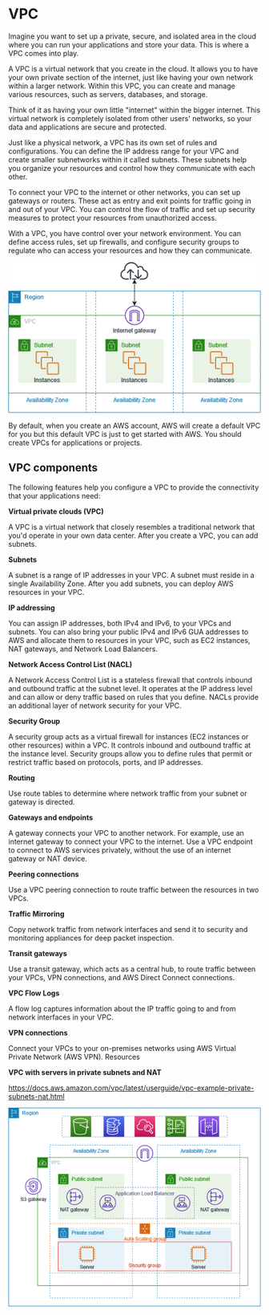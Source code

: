 # VPC

Imagine you want to set up a private, secure, and isolated area in the cloud where you can run your applications and store your data. This is where a VPC comes into play.

A VPC is a virtual network that you create in the cloud. It allows you to have your own private section of the internet, just like having your own network within a larger network. Within this VPC, you can create and manage various resources, such as servers, databases, and storage.

Think of it as having your own little "internet" within the bigger internet. This virtual network is completely isolated from other users' networks, so your data and applications are secure and protected.

Just like a physical network, a VPC has its own set of rules and configurations. You can define the IP address range for your VPC and create smaller subnetworks within it called subnets. These subnets help you organize your resources and control how they communicate with each other.

To connect your VPC to the internet or other networks, you can set up gateways or routers. These act as entry and exit points for traffic going in and out of your VPC. You can control the flow of traffic and set up security measures to protect your resources from unauthorized access.

With a VPC, you have control over your network environment. You can define access rules, set up firewalls, and configure security groups to regulate who can access your resources and how they can communicate.

![Alt text](image.png)

By default, when you create an AWS account, AWS will create a default VPC for you but this default VPC is just to get started with AWS. You should create VPCs for applications or projects.

## VPC components

The following features help you configure a VPC to provide the connectivity that your applications need:

**Virtual private clouds (VPC)**

A VPC is a virtual network that closely resembles a traditional network that you'd operate in your own data center. After you create a VPC, you can add subnets.

**Subnets**

A subnet is a range of IP addresses in your VPC. A subnet must reside in a single Availability Zone. After you add subnets, you can deploy AWS resources in your VPC.

**IP addressing**

You can assign IP addresses, both IPv4 and IPv6, to your VPCs and subnets. You can also bring your public IPv4 and IPv6 GUA addresses to AWS and allocate them to resources in your VPC, such as EC2 instances, NAT gateways, and Network Load Balancers.

**Network Access Control List (NACL)**

A Network Access Control List is a stateless firewall that controls inbound and outbound traffic at the subnet level. It operates at the IP address level and can allow or deny traffic based on rules that you define. NACLs provide an additional layer of network security for your VPC.

**Security Group**

A security group acts as a virtual firewall for instances (EC2 instances or other resources) within a VPC. It controls inbound and outbound traffic at the instance level. Security groups allow you to define rules that permit or restrict traffic based on protocols, ports, and IP addresses.  

**Routing**

Use route tables to determine where network traffic from your subnet or gateway is directed.

**Gateways and endpoints**

A gateway connects your VPC to another network. For example, use an internet gateway to connect your VPC to the internet. Use a VPC endpoint to connect to AWS services privately, without the use of an internet gateway or NAT device.

**Peering connections**

Use a VPC peering connection to route traffic between the resources in two VPCs.

**Traffic Mirroring**

Copy network traffic from network interfaces and send it to security and monitoring appliances for deep packet inspection.

**Transit gateways**

Use a transit gateway, which acts as a central hub, to route traffic between your VPCs, VPN connections, and AWS Direct Connect connections.

**VPC Flow Logs**

A flow log captures information about the IP traffic going to and from network interfaces in your VPC.

**VPN connections**

Connect your VPCs to your on-premises networks using AWS Virtual Private Network (AWS VPN).
Resources

**VPC with servers in private subnets and NAT**

https://docs.aws.amazon.com/vpc/latest/userguide/vpc-example-private-subnets-nat.html

![Alt text](image-1.png)